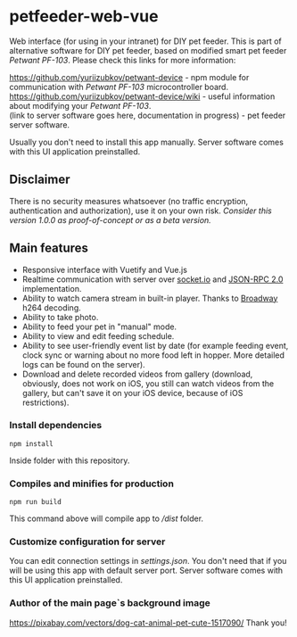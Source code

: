 # petfeeder-web-vue

Web interface (for using in your intranet) for DIY pet feeder.
This is part of alternative software for DIY pet feeder, based on modified smart pet feeder _Petwant PF-103_.
Please check this links for more information:

https://github.com/yuriizubkov/petwant-device - npm module for communication with _Petwant PF-103_ microcontroller board. <br/>
https://github.com/yuriizubkov/petwant-device/wiki - useful information about modifying your _Petwant PF-103_.<br/>
(link to server software goes here, documentation in progress) - pet feeder server software.

Usually you don't need to install this app manually. Server software comes with this UI application preinstalled.

## Disclaimer

There is no security measures whatsoever (no traffic encryption, authentication and authorization), use it on your own risk.
_Consider this version 1.0.0 as proof-of-concept or as a beta version._

## Main features

- Responsive interface with Vuetify and Vue.js
- Realtime communication with server over [socket.io](https://socket.io/) and [JSON-RPC 2.0](https://www.jsonrpc.org/specification) implementation.
- Ability to watch camera stream in built-in player. Thanks to [Broadway](https://www.npmjs.com/package/broadway-player) h264 decoding.
- Ability to take photo.
- Ability to feed your pet in "manual" mode.
- Ability to view and edit feeding schedule.
- Ability to see user-friendly event list by date (for example feeding event, clock sync or warning about no more food left in hopper. More detailed logs can be found on the server).
- Download and delete recorded videos from gallery (download, obviously, does not work on iOS, you still can watch videos from the gallery, but can't save it on your iOS device, because of iOS restrictions).

### Install dependencies

```
npm install
```

Inside folder with this repository.

### Compiles and minifies for production

```
npm run build
```

This command above will compile app to _/dist_ folder.

### Customize configuration for server

You can edit connection settings in _settings.json_.
You don't need that if you will be using this app with default server port. Server software comes with this UI application preinstalled.

### Author of the main page`s background image

https://pixabay.com/vectors/dog-cat-animal-pet-cute-1517090/
Thank you!
